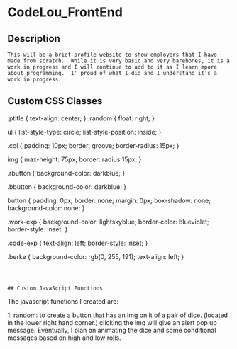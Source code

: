 # CodeLou_FrontEnd

## Description
```
This will be a brief profile website to show employers that I have made from scratch.  While it is very basic and very barebones, it is a work in progress and I will continue to add to it as I learn mpore about programming.  I' proud of what I did and I understand it's a work in progress.

```



## Custom CSS Classes
.ptitle {
    text-align: center;
}
    .random {
    float: right;
    }

ul {
    list-style-type: circle;
    list-style-position: inside;
}

.col {
    padding: 10px;
    border: groove;
    border-radius: 15px;
}

img {
    max-height: 75px;
    border: radius 15px;
}

.rbutton {
    background-color: darkblue;
}

.bbutton {
    background-color: darkblue;
}

button {
    padding: 0px;
    border: none;
    margin: 0px;
    box-shadow: none;
    background-color: none;
}

.work-exp {
    background-color: lightskyblue;
    border-color: blueviolet;
    border-style: inset;
}

.code-exp {
    text-align: left;
    border-style: inset;
}

.berke {
    background-color: rgb(0, 255, 191);
    text-align: left;
}

```



## Custom JavaScript Functions
```
The javascript functions I created are:

1: random:  to create a button that has an img on it of a pair of dice.  (located in the lower right hand corner.)  clicking the img will give an alert pop up message.  Eventually, I plan on animating the dice and some conditional messages based on high and low rolls.